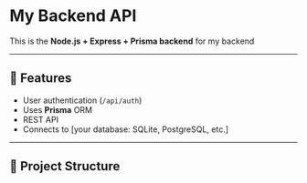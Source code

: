 # My Backend API

This is the **Node.js + Express + Prisma backend** for my backend

---

## 🚀 Features

- User authentication (`/api/auth`)
- Uses **Prisma** ORM
- REST API
- Connects to [your database: SQLite, PostgreSQL, etc.]

---

## 📂 Project Structure

